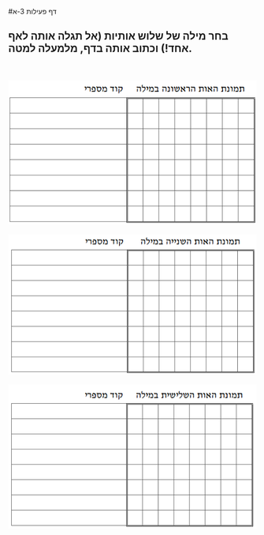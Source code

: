 
#דף פעילות 3-א
## בחר מילה של שלוש אותיות (אל תגלה אותה לאף אחד!) וכתוב אותה בדף, מלמעלה למטה.

<br/>
<br/>

<div id="container" align="center">
  <img class="img-responsive" src="img13.png" title=""/>
</div>

<br/>

<div id="container" align="center">
  <img class="img-responsive" src="img14.png" title=""/>
</div>

<br/>

<div id="container" align="center">
  <img class="img-responsive" src="img15.png" title=""/>
</div>


